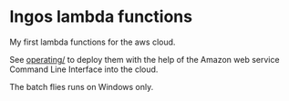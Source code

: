 # Ingos lambda functions

My first lambda functions for the aws cloud.

See [operating/](operating/) to deploy them with the help of the Amazon web service Command Line Interface into the cloud.

The batch flies runs on Windows only.